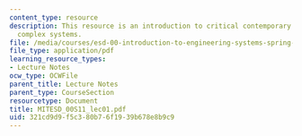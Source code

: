 ```yaml
---
content_type: resource
description: This resource is an introduction to critical contemporary issues (CCIs)and
  complex systems.
file: /media/courses/esd-00-introduction-to-engineering-systems-spring-2011/321cd9d9f5c380b76f1939b678e8b9c9_MITESD_00S11_lec01.pdf
file_type: application/pdf
learning_resource_types:
- Lecture Notes
ocw_type: OCWFile
parent_title: Lecture Notes
parent_type: CourseSection
resourcetype: Document
title: MITESD_00S11_lec01.pdf
uid: 321cd9d9-f5c3-80b7-6f19-39b678e8b9c9
---
```

